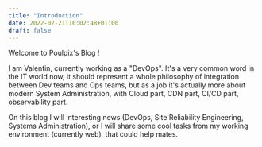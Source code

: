```yaml
---
title: "Introduction"
date: 2022-02-21T10:02:48+01:00
draft: false
---
```


Welcome to Poulpix's Blog !

I am Valentin, currently working as a "DevOps". It's a very common word in the IT world now, it should represent a whole philosophy of integration between Dev teams and Ops teams, but as a job it's actually more about modern System Administration, with Cloud part, CDN part, CI/CD part, observability part.

On this blog I will  interesting news (DevOps, Site Reliability Engineering, Systems Administration), or I will share some cool tasks from my working environment (currently web), that could help mates.